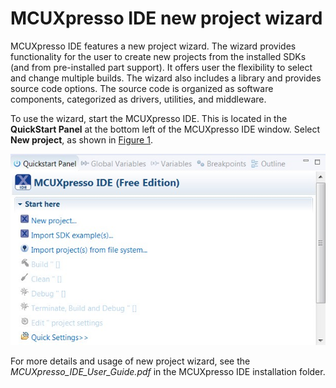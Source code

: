 # MCUXpresso IDE new project wizard

MCUXpresso IDE features a new project wizard. The wizard provides functionality for the user to create new projects from the installed SDKs \(and from pre-installed part support\). It offers user the flexibility to select and change multiple builds. The wizard also includes a library and provides source code options. The source code is organized as software components, categorized as drivers, utilities, and middleware.

To use the wizard, start the MCUXpresso IDE. This is located in the **QuickStart Panel** at the bottom left of the MCUXpresso IDE window. Select **New project**, as shown in [Figure 1](#fig_quickstartpanel).

![](../images/quickstart_panel.jpeg "MCUXpresso IDE Quickstart panel")

For more details and usage of new project wizard, see the *MCUXpresso\_IDE\_User\_Guide.pdf* in the MCUXpresso IDE installation folder.

